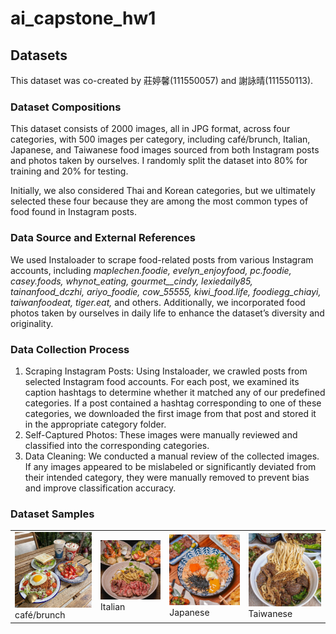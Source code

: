 # ai_capstone_hw1
## Datasets
This dataset was co-created by 莊婷馨(111550057) and 謝詠晴(111550113).
### Dataset Compositions
This dataset consists of 2000 images, all in JPG format, across four categories, with 500 images per category, including café/brunch, Italian, Japanese, and Taiwanese food images sourced from both Instagram posts and photos taken by ourselves. I randomly split the dataset into 80% for training and 20% for testing.

Initially, we also considered Thai and Korean categories, but we ultimately selected these four because they are among the most common types of food found in Instagram posts.
### Data Source and External References
We used Instaloader to scrape food-related posts from various Instagram accounts, including _maplechen.foodie, evelyn_enjoyfood, pc.foodie, casey.foods, whynot_eating, gourmet__cindy, lexiedaily85, tainanfood_dczhi, ariyo_foodie, cow_55555, kiwi_food.life, foodiegg_chiayi, taiwanfoodeat, tiger.eat,_ and others. Additionally, we incorporated food photos taken by ourselves in daily life to enhance the dataset’s diversity and originality.
### Data Collection Process
1. Scraping Instagram Posts:
Using Instaloader, we crawled posts from selected Instagram food accounts. For each post, we examined its caption hashtags to determine whether it matched any of our predefined categories. If a post contained a hashtag corresponding to one of these categories, we downloaded the first image from that post and stored it in the appropriate category folder.
2. Self-Captured Photos:
These images were manually reviewed and classified into the corresponding categories.
3. Data Cleaning:
We conducted a manual review of the collected images. If any images appeared to be mislabeled or significantly deviated from their intended category, they were manually removed to prevent bias and improve classification accuracy.
### Dataset Samples
<table>
  <tr>
    <td><img src="cafebrunch/cb_45.jpg" width="200"><br>café/brunch</td>
    <td><img src="italian/i_49.jpg" width="200"><br>Italian</td>
    <td><img src="japanese/j_344.jpg" width="200"><br>Japanese</td>
    <td><img src="taiwanese/5_109.jpg" width="200"><br>Taiwanese</td>
  </tr>
<table>

